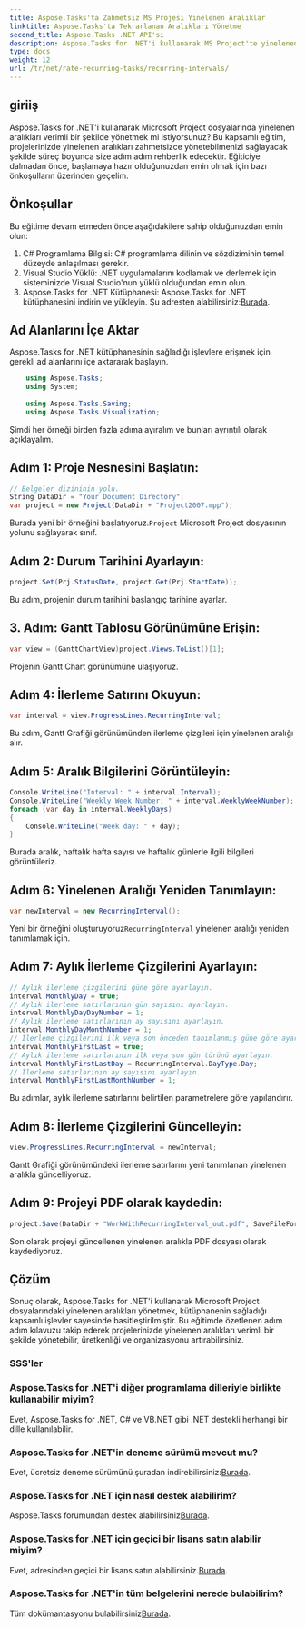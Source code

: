 ```yaml
---
title: Aspose.Tasks'ta Zahmetsiz MS Projesi Yinelenen Aralıklar
linktitle: Aspose.Tasks'ta Tekrarlanan Aralıkları Yönetme
second_title: Aspose.Tasks .NET API'si
description: Aspose.Tasks for .NET'i kullanarak MS Project'te yinelenen aralıkları zahmetsizce nasıl yönetebileceğinizi keşfedin.
type: docs
weight: 12
url: /tr/net/rate-recurring-tasks/recurring-intervals/
---
```

## giriiş
Aspose.Tasks for .NET'i kullanarak Microsoft Project dosyalarında yinelenen aralıkları verimli bir şekilde yönetmek mi istiyorsunuz? Bu kapsamlı eğitim, projelerinizde yinelenen aralıkları zahmetsizce yönetebilmenizi sağlayacak şekilde süreç boyunca size adım adım rehberlik edecektir. Eğiticiye dalmadan önce, başlamaya hazır olduğunuzdan emin olmak için bazı önkoşulların üzerinden geçelim.
## Önkoşullar
Bu eğitime devam etmeden önce aşağıdakilere sahip olduğunuzdan emin olun:
1. C# Programlama Bilgisi: C# programlama dilinin ve sözdiziminin temel düzeyde anlaşılması gerekir.
2. Visual Studio Yüklü: .NET uygulamalarını kodlamak ve derlemek için sisteminizde Visual Studio'nun yüklü olduğundan emin olun.
3. Aspose.Tasks for .NET Kütüphanesi: Aspose.Tasks for .NET kütüphanesini indirin ve yükleyin. Şu adresten alabilirsiniz:[Burada](https://releases.aspose.com/tasks/net/).

## Ad Alanlarını İçe Aktar
Aspose.Tasks for .NET kütüphanesinin sağladığı işlevlere erişmek için gerekli ad alanlarını içe aktararak başlayın.
   
```csharp
    using Aspose.Tasks;
    using System;
    
    using Aspose.Tasks.Saving;
    using Aspose.Tasks.Visualization;
```
Şimdi her örneği birden fazla adıma ayıralım ve bunları ayrıntılı olarak açıklayalım.
## Adım 1: Proje Nesnesini Başlatın:
```csharp
// Belgeler dizininin yolu.
String DataDir = "Your Document Directory";
var project = new Project(DataDir + "Project2007.mpp");
```
 Burada yeni bir örneğini başlatıyoruz.`Project` Microsoft Project dosyasının yolunu sağlayarak sınıf.
## Adım 2: Durum Tarihini Ayarlayın:
```csharp
project.Set(Prj.StatusDate, project.Get(Prj.StartDate));
```
Bu adım, projenin durum tarihini başlangıç tarihine ayarlar.
## 3. Adım: Gantt Tablosu Görünümüne Erişin:
```csharp
var view = (GanttChartView)project.Views.ToList()[1];
```
Projenin Gantt Chart görünümüne ulaşıyoruz.
## Adım 4: İlerleme Satırını Okuyun:
```csharp
var interval = view.ProgressLines.RecurringInterval;
```
Bu adım, Gantt Grafiği görünümünden ilerleme çizgileri için yinelenen aralığı alır.
## Adım 5: Aralık Bilgilerini Görüntüleyin:
```csharp
Console.WriteLine("Interval: " + interval.Interval);
Console.WriteLine("Weekly Week Number: " + interval.WeeklyWeekNumber);
foreach (var day in interval.WeeklyDays)
{
    Console.WriteLine("Week day: " + day);
}
```
Burada aralık, haftalık hafta sayısı ve haftalık günlerle ilgili bilgileri görüntüleriz.
## Adım 6: Yinelenen Aralığı Yeniden Tanımlayın:
```csharp
var newInterval = new RecurringInterval();
```
 Yeni bir örneğini oluşturuyoruz`RecurringInterval` yinelenen aralığı yeniden tanımlamak için.
## Adım 7: Aylık İlerleme Çizgilerini Ayarlayın:
```csharp
// Aylık ilerleme çizgilerini güne göre ayarlayın.
interval.MonthlyDay = true;
// Aylık ilerleme satırlarının gün sayısını ayarlayın.
interval.MonthlyDayDayNumber = 1;
// Aylık ilerleme satırlarının ay sayısını ayarlayın.
interval.MonthlyDayMonthNumber = 1;
// İlerleme çizgilerini ilk veya son önceden tanımlanmış güne göre ayarlayın.
interval.MonthlyFirstLast = true;
// Aylık ilerleme satırlarının ilk veya son gün türünü ayarlayın.
interval.MonthlyFirstLastDay = RecurringInterval.DayType.Day;
// İlerleme satırlarının ay sayısını ayarlayın.
interval.MonthlyFirstLastMonthNumber = 1;
```
Bu adımlar, aylık ilerleme satırlarını belirtilen parametrelere göre yapılandırır.
## Adım 8: İlerleme Çizgilerini Güncelleyin:
```csharp
view.ProgressLines.RecurringInterval = newInterval;
```
Gantt Grafiği görünümündeki ilerleme satırlarını yeni tanımlanan yinelenen aralıkla güncelliyoruz.
## Adım 9: Projeyi PDF olarak kaydedin:
```csharp
project.Save(DataDir + "WorkWithRecurringInterval_out.pdf", SaveFileFormat.Pdf);
```
Son olarak projeyi güncellenen yinelenen aralıkla PDF dosyası olarak kaydediyoruz.

## Çözüm
Sonuç olarak, Aspose.Tasks for .NET'i kullanarak Microsoft Project dosyalarındaki yinelenen aralıkları yönetmek, kütüphanenin sağladığı kapsamlı işlevler sayesinde basitleştirilmiştir. Bu eğitimde özetlenen adım adım kılavuzu takip ederek projelerinizde yinelenen aralıkları verimli bir şekilde yönetebilir, üretkenliği ve organizasyonu artırabilirsiniz.
### SSS'ler
### Aspose.Tasks for .NET'i diğer programlama dilleriyle birlikte kullanabilir miyim?
Evet, Aspose.Tasks for .NET, C# ve VB.NET gibi .NET destekli herhangi bir dille kullanılabilir.
### Aspose.Tasks for .NET'in deneme sürümü mevcut mu?
 Evet, ücretsiz deneme sürümünü şuradan indirebilirsiniz:[Burada](https://releases.aspose.com/).
### Aspose.Tasks for .NET için nasıl destek alabilirim?
 Aspose.Tasks forumundan destek alabilirsiniz[Burada](https://forum.aspose.com/c/tasks/15).
### Aspose.Tasks for .NET için geçici bir lisans satın alabilir miyim?
 Evet, adresinden geçici bir lisans satın alabilirsiniz.[Burada](https://purchase.aspose.com/temporary-license/).
### Aspose.Tasks for .NET'in tüm belgelerini nerede bulabilirim?
 Tüm dokümantasyonu bulabilirsiniz[Burada](https://reference.aspose.com/tasks/net/).